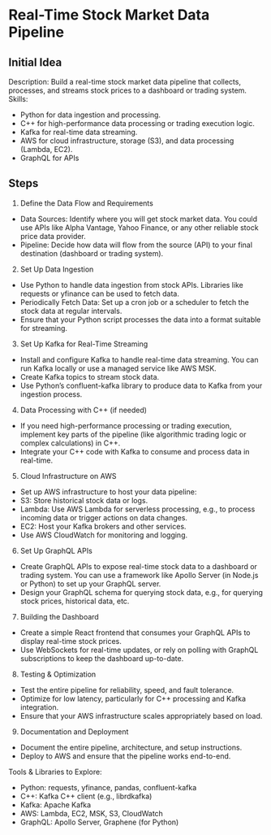 # Real-Time Stock Market Data Pipeline


## Initial Idea
Description: Build a real-time stock market data pipeline that collects, processes, and streams stock prices to a dashboard or trading system.
Skills:
* Python for data ingestion and processing.
* C++ for high-performance data processing or trading execution logic.
* Kafka for real-time data streaming.
* AWS for cloud infrastructure, storage (S3), and data processing (Lambda, EC2).
* GraphQL for APIs

## Steps
1. Define the Data Flow and Requirements
* Data Sources: Identify where you will get stock market data. You could use APIs like Alpha Vantage, Yahoo Finance, or any other reliable stock price data provider.
* Pipeline: Decide how data will flow from the source (API) to your final destination (dashboard or trading system).

2. Set Up Data Ingestion
* Use Python to handle data ingestion from stock APIs. Libraries like requests or yfinance can be used to fetch data.
* Periodically Fetch Data: Set up a cron job or a scheduler to fetch the stock data at regular intervals.
* Ensure that your Python script processes the data into a format suitable for streaming.

3. Set Up Kafka for Real-Time Streaming
* Install and configure Kafka to handle real-time data streaming. You can run Kafka locally or use a managed service like AWS MSK.
* Create Kafka topics to stream stock data.
* Use Python’s confluent-kafka library to produce data to Kafka from your ingestion process.

4. Data Processing with C++ (if needed)
* If you need high-performance processing or trading execution, implement key parts of the pipeline (like algorithmic trading logic or complex calculations) in C++.
* Integrate your C++ code with Kafka to consume and process data in real-time.

5. Cloud Infrastructure on AWS
* Set up AWS infrastructure to host your data pipeline:
* S3: Store historical stock data or logs.
* Lambda: Use AWS Lambda for serverless processing, e.g., to process incoming data or trigger actions on data changes.
* EC2: Host your Kafka brokers and other services.
* Use AWS CloudWatch for monitoring and logging.

6. Set Up GraphQL APIs
* Create GraphQL APIs to expose real-time stock data to a dashboard or trading system. You can use a framework like Apollo Server (in Node.js or Python) to set up your GraphQL server.
* Design your GraphQL schema for querying stock data, e.g., for querying stock prices, historical data, etc.

7. Building the Dashboard
* Create a simple React frontend that consumes your GraphQL APIs to display real-time stock prices.
* Use WebSockets for real-time updates, or rely on polling with GraphQL subscriptions to keep the dashboard up-to-date.

8. Testing & Optimization
* Test the entire pipeline for reliability, speed, and fault tolerance.
* Optimize for low latency, particularly for C++ processing and Kafka integration.
* Ensure that your AWS infrastructure scales appropriately based on load.

9. Documentation and Deployment

* Document the entire pipeline, architecture, and setup instructions.
* Deploy to AWS and ensure that the pipeline works end-to-end.

Tools & Libraries to Explore:
* Python: requests, yfinance, pandas, confluent-kafka
* C++: Kafka C++ client (e.g., librdkafka)
* Kafka: Apache Kafka
* AWS: Lambda, EC2, MSK, S3, CloudWatch
* GraphQL: Apollo Server, Graphene (for Python)

